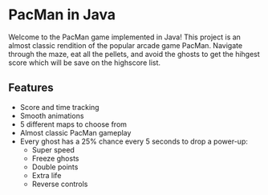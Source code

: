# PacMan in Java
Welcome to the PacMan game implemented in Java! This project is an almost classic rendition of the popular arcade game PacMan. Navigate through the maze, eat all the pellets, and avoid the ghosts to get the hihgest score which will be save on the highscore list.
## Features
- Score and time tracking
- Smooth animations
- 5 different maps to choose from
- Almost classic PacMan gameplay
- Every ghost has a 25% chance every 5 seconds to drop a power-up:
  - Super speed
  - Freeze ghosts
  - Double points
  - Extra life
  - Reverse controls
